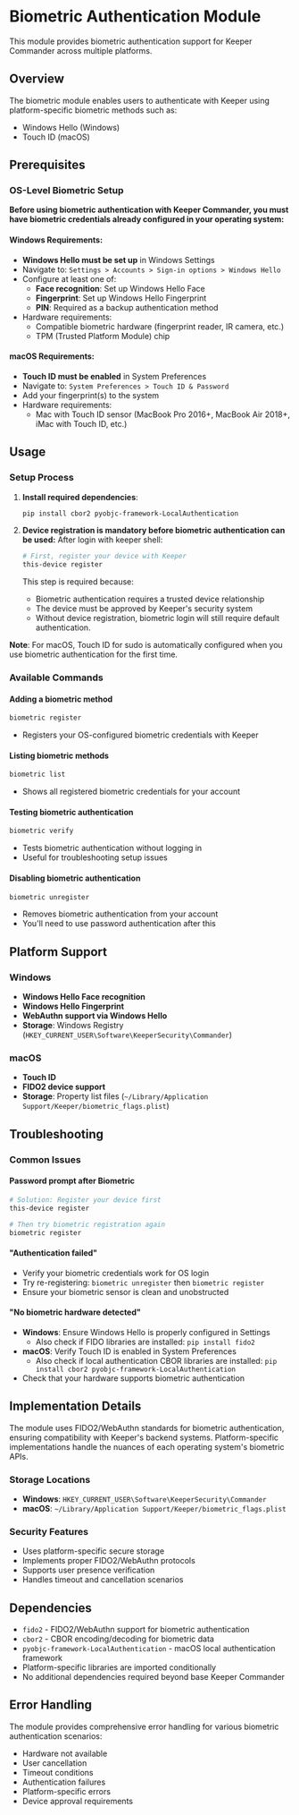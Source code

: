 # Biometric Authentication Module

This module provides biometric authentication support for Keeper Commander across multiple platforms.

## Overview

The biometric module enables users to authenticate with Keeper using platform-specific biometric methods such as:
- Windows Hello (Windows)
- Touch ID (macOS)


## Prerequisites

### OS-Level Biometric Setup

**Before using biometric authentication with Keeper Commander, you must have biometric credentials already configured in your operating system:**

#### Windows Requirements:
- **Windows Hello must be set up** in Windows Settings
- Navigate to: `Settings > Accounts > Sign-in options > Windows Hello`
- Configure at least one of:
  - **Face recognition**: Set up Windows Hello Face
  - **Fingerprint**: Set up Windows Hello Fingerprint
  - **PIN**: Required as a backup authentication method
- Hardware requirements:
  - Compatible biometric hardware (fingerprint reader, IR camera, etc.)
  - TPM (Trusted Platform Module) chip

#### macOS Requirements:
- **Touch ID must be enabled** in System Preferences
- Navigate to: `System Preferences > Touch ID & Password`
- Add your fingerprint(s) to the system
- Hardware requirements:
  - Mac with Touch ID sensor (MacBook Pro 2016+, MacBook Air 2018+, iMac with Touch ID, etc.)

## Usage

### Setup Process

1. **Install required dependencies**:
   ```bash
   pip install cbor2 pyobjc-framework-LocalAuthentication
   ```
2. **Device registration is mandatory before biometric authentication can be used:**
    After login with keeper shell:
    ```bash
    # First, register your device with Keeper
    this-device register
    ```

    This step is required because:
    - Biometric authentication requires a trusted device relationship
    - The device must be approved by Keeper's security system
    - Without device registration, biometric login will still require default authentication.

**Note**: For macOS, Touch ID for sudo is automatically configured when you use biometric authentication for the first time.

### Available Commands

#### Adding a biometric method
```bash
biometric register
```
- Registers your OS-configured biometric credentials with Keeper

#### Listing biometric methods
```bash
biometric list
```
- Shows all registered biometric credentials for your account

#### Testing biometric authentication
```bash
biometric verify
```
- Tests biometric authentication without logging in
- Useful for troubleshooting setup issues

#### Disabling biometric authentication
```bash
biometric unregister
```
- Removes biometric authentication from your account
- You'll need to use password authentication after this

## Platform Support

### Windows
- **Windows Hello Face recognition**
- **Windows Hello Fingerprint**
- **WebAuthn support via Windows Hello**
- **Storage**: Windows Registry (`HKEY_CURRENT_USER\Software\KeeperSecurity\Commander`)

### macOS
- **Touch ID**
- **FIDO2 device support**
- **Storage**: Property list files (`~/Library/Application Support/Keeper/biometric_flags.plist`)

## Troubleshooting

### Common Issues

#### Password prompt after Biometric
```bash
# Solution: Register your device first
this-device register

# Then try biometric registration again
biometric register
```

#### "Authentication failed"
- Verify your biometric credentials work for OS login
- Try re-registering: `biometric unregister` then `biometric register`
- Ensure your biometric sensor is clean and unobstructed

#### "No biometric hardware detected"
- **Windows**: Ensure Windows Hello is properly configured in Settings
  - Also check if FIDO libraries are installed: `pip install fido2`
- **macOS**: Verify Touch ID is enabled in System Preferences
  - Also check if local authentication CBOR libraries are installed: `pip install cbor2 pyobjc-framework-LocalAuthentication`
- Check that your hardware supports biometric authentication

## Implementation Details

The module uses FIDO2/WebAuthn standards for biometric authentication, ensuring compatibility with Keeper's backend systems. Platform-specific implementations handle the nuances of each operating system's biometric APIs.

### Storage Locations

- **Windows**: `HKEY_CURRENT_USER\Software\KeeperSecurity\Commander`
- **macOS**: `~/Library/Application Support/Keeper/biometric_flags.plist`

### Security Features

- Uses platform-specific secure storage
- Implements proper FIDO2/WebAuthn protocols
- Supports user presence verification
- Handles timeout and cancellation scenarios

## Dependencies

- `fido2` - FIDO2/WebAuthn support for biometric authentication
- `cbor2` - CBOR encoding/decoding for biometric data
- `pyobjc-framework-LocalAuthentication` - macOS local authentication framework
- Platform-specific libraries are imported conditionally
- No additional dependencies required beyond base Keeper Commander

## Error Handling

The module provides comprehensive error handling for various biometric authentication scenarios:
- Hardware not available
- User cancellation
- Timeout conditions
- Authentication failures
- Platform-specific errors
- Device approval requirements 